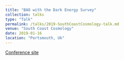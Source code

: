 ```yaml
---
title: "BAO with the Dark Energy Survey"
collection: talks
type: "Talk"
permalink: /talks/2019-SouthCoastCosmology-talk.md
venue: "South Coast Cosmology"
date: 2019-01-16
location: "Portsmouth, Uk"
---
```


[Conference site](https://www.icg.port.ac.uk/2018/11/south-coast-cosmology-icg/)
